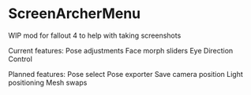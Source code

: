 # ScreenArcherMenu

WIP mod for fallout 4 to help with taking screenshots

Current features:
Pose adjustments
Face morph sliders
Eye Direction Control

Planned features:
Pose select
Pose exporter
Save camera position
Light positioning
Mesh swaps